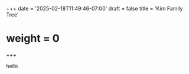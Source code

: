 +++
date = '2025-02-18T11:49:46-07:00'
draft = false
title = 'Kim Family Tree'
# weight = 0
+++

hello